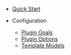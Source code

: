 - [Quick Start](/en-us/quickStart)

- Configuration
  - [Plugin Goals](/en-us/plugin-goals)
  - [Plugin Options](/en-us/plugin-options)
  - [Template Models](/en-us/template-models)
